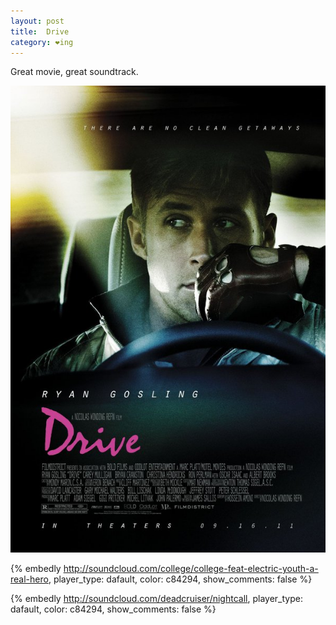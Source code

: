 ```yaml
---
layout: post
title:  Drive
category: ❤ing
---
```


Great movie, great soundtrack.

<div class="img-wrapper">
  <img src='/img/drive-poster.jpg' alt='Drive' />
</div>

{% embedly http://soundcloud.com/college/college-feat-electric-youth-a-real-hero, player_type: dafault, color: c84294, show_comments: false %}

{% embedly http://soundcloud.com/deadcruiser/nightcall, player_type: dafault, color: c84294, show_comments: false %}
